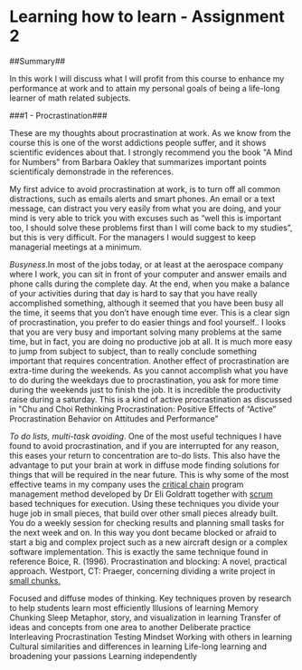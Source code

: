 # Learning how to learn - Assignment 2 #

##Summary##

In this work I will discuss what I will profit from this course to enhance my performance at work and to attain my personal goals of being a life-long learner of math related subjects.

###1 - Procrastination###

These are my thoughts about procrastination at work. As we know from the course this is one of the worst addictions people suffer, and it shows scientific evidences about that. I strongly recommend you the book "A Mind for Numbers" from Barbara Oakley that summarizes important points scientificaly demonstrade in the references.

My first advice to avoid procrastination at work, is to turn off all common distractions, such as emails alerts and smart phones. An email or a text message, can distract you very easily from what you are doing, and your mind is very able to trick you with excuses such as “well this is important too, I should solve these problems first than I will come back to my studies”, but this is very difficult. For the managers I would suggest to keep managerial meetings at a minimum.

*Busyness*.In most of the jobs today, or at least at the aerospace company where I work, you can sit in front of your computer and answer emails and phone calls during the complete day. At the end, when you make a balance of your activities during that day is hard to say that you have really accomplished something, although it seemed that you have been busy all the time, it seems that you don’t have enough time ever. This is a clear sign of procrastination, you prefer to do easier things and fool yourself..
I looks that you are very busy and important solving many problems at the same time, but in fact, you are doing no productive job at all. It is much more easy to jump from subject to subject, than to really conclude something important that requires concentration.
Another effect of procrastination are extra-time during the weekends. As you cannot accomplish what you have to do during the weekdays due to procrastination, you ask for more time during the weekends just to finish the job. It is incredible the productivity raise during a saturday. This is a kind of active procrastination as discussed in "Chu and Choi Rethinking Procrastination: Positive Effects of “Active” Procrastination Behavior on Attitudes and Performance"

*To do lists, multi-task avoiding*. One of the most useful techniques I have found to avoid procrastination, and if you are interrupted for any reason, this eases your return to concentration are to-do lists. This also have the advantage to put your brain at work in diffuse mode finding solutions for things that will be required in the near future. This is why some of the most effective teams in my company uses the [critical chain](http://www.goldratt.co.uk/resources/critical_chain/) program management method developed by Dr Eli Goldratt  together with [scrum](https://www.scrum.org/resources/what-is-scrum/) based techniques for execution. Using these techniques you divide your huge job in small pieces, that build over other small pieces already built. You do a weekly session for checking results and planning small tasks for the next week and on. In this way you dont became blocked or afraid to start a big and complex project such as a new aircraft design or a complex software implementation. This is exactly the same technique found in reference Boice, R. (1996). Procrastination and blocking: A novel, practical approach. Westport, CT: Praeger, concerning dividing a write project in [small chunks.](http://www.academiccoachingandwriting.org/academic-writing/academic-writing-blog/vii-chunk-your-writing-project-into-small-assignments/)



Focused and diffuse modes of thinking.
Key techniques proven by research to help students learn most efficiently
Illusions of learning
Memory
Chunking
Sleep
Metaphor, story, and visualization in learning
Transfer of ideas and concepts from one area to another
Deliberate practice
Interleaving
Procrastination
Testing
Mindset
Working with others in learning
Cultural similarities and differences in learning
Life-long learning and broadening your passions
Learning independently

